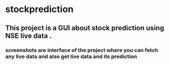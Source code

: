 # stockprediction

## This project is a GUI about stock prediction using NSE live data  .
### screenshots are interface of the project where you can fetch any live data and also get live data and its prediction
